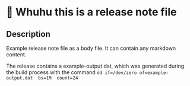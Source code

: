 # 🚀 Whuhu this is a release note file

## Description
Example release note file as a body file.
It can contain any markdown content.

The release contains a example-output.dat, which was generated during the build process with the command `dd if=/dev/zero of=example-output.dat  bs=1M  count=24`
